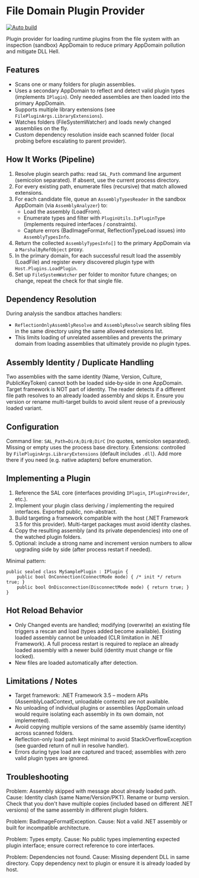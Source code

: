 # File Domain Plugin Provider
[![Auto build](https://github.com/DKorablin/Plugin.FileDomainPluginProvider/actions/workflows/release.yml/badge.svg)](https://github.com/DKorablin/Plugin.FileDomainPluginProvider/releases/latest)

Plugin provider for loading runtime plugins from the file system with an inspection (sandbox) AppDomain to reduce primary AppDomain pollution and mitigate DLL Hell.

## Features
* Scans one or many folders for plugin assemblies.
* Uses a secondary AppDomain to reflect and detect valid plugin types (implements `IPlugin`). Only needed assemblies are then loaded into the primary AppDomain.
* Supports multiple library extensions (see `FilePluginArgs.LibraryExtensions`).
* Watches folders (FileSystemWatcher) and loads newly changed assemblies on the fly.
* Custom dependency resolution inside each scanned folder (local probing before escalating to parent provider).

## How It Works (Pipeline)
1. Resolve plugin search paths: read `SAL_Path` command line argument (semicolon separated). If absent, use the current process directory.
2. For every existing path, enumerate files (recursive) that match allowed extensions.
3. For each candidate file, queue an `AssemblyTypesReader` in the sandbox AppDomain (via `AssemblyAnalyzer`) to:
   - Load the assembly (LoadFrom).
   - Enumerate types and filter with `PluginUtils.IsPluginType` (implements required interfaces / constraints).
   - Capture errors (BadImageFormat, ReflectionTypeLoad issues) into `AssemblyTypesInfo`.
4. Return the collected `AssemblyTypesInfo[]` to the primary AppDomain via a `MarshalByRefObject` proxy.
5. In the primary domain, for each successful result load the assembly (LoadFile) and register every discovered plugin type with `Host.Plugins.LoadPlugin`.
6. Set up `FileSystemWatcher` per folder to monitor future changes; on change, repeat the check for that single file.

## Dependency Resolution
During analysis the sandbox attaches handlers:
* `ReflectionOnlyAssemblyResolve` and `AssemblyResolve` search sibling files in the same directory using the same allowed extensions list.
* This limits loading of unrelated assemblies and prevents the primary domain from loading assemblies that ultimately provide no plugin types.

## Assembly Identity / Duplicate Handling
Two assemblies with the same identity (Name, Version, Culture, PublicKeyToken) cannot both be loaded side‑by‑side in one AppDomain. Target framework is NOT part of identity. The reader detects if a different file path resolves to an already loaded assembly and skips it. Ensure you version or rename multi-target builds to avoid silent reuse of a previously loaded variant.

## Configuration
Command line: `SAL_Path=DirA;DirB;DirC` (no quotes, semicolon separated). Missing or empty uses the process base directory.
Extensions: controlled by `FilePluginArgs.LibraryExtensions` (default includes `.dll`). Add more there if you need (e.g. native adapters) before enumeration.

## Implementing a Plugin
1. Reference the SAL core (interfaces providing `IPlugin`, `IPluginProvider`, etc.).
2. Implement your plugin class deriving / implementing the required interfaces. Exported public, non-abstract.
3. Build targeting a framework compatible with the host (.NET Framework 3.5 for this provider). Multi-target packages must avoid identity clashes.
4. Copy the resulting assembly (and its private dependencies) into one of the watched plugin folders.
5. Optional: include a strong name and increment version numbers to allow upgrading side by side (after process restart if needed).

Minimal pattern:
```
public sealed class MySamplePlugin : IPlugin {
    public bool OnConnection(ConnectMode mode) { /* init */ return true; }
    public bool OnDisconnection(DisconnectMode mode) { return true; }
}
```

## Hot Reload Behavior
* Only Changed events are handled; modifying (overwrite) an existing file triggers a rescan and load (types added become available). Existing loaded assembly cannot be unloaded (CLR limitation in .NET Framework). A full process restart is required to replace an already loaded assembly with a newer build (identity must change or file locked).
* New files are loaded automatically after detection.

## Limitations / Notes
* Target framework: .NET Framework 3.5 – modern APIs (AssemblyLoadContext, unloadable contexts) are not available.
* No unloading of individual plugins or assemblies (AppDomain unload would require isolating each assembly in its own domain, not implemented).
* Avoid copying multiple versions of the same assembly (same identity) across scanned folders.
* Reflection-only load path kept minimal to avoid StackOverflowException (see guarded return of null in resolve handler).
* Errors during type load are captured and traced; assemblies with zero valid plugin types are ignored.

## Troubleshooting
Problem: Assembly skipped with message about already loaded path.
Cause: Identity clash (same Name/Version/PKT). Rename or bump version. Check that you don't have multiple copies (included based on different .NET versions) of the same assembly in different plugin folders.

Problem: BadImageFormatException.
Cause: Not a valid .NET assembly or built for incompatible architecture.

Problem: Types empty.
Cause: No public types implementing expected plugin interface; ensure correct reference to core interfaces.

Problem: Dependencies not found.
Cause: Missing dependent DLL in same directory. Copy dependency next to plugin or ensure it is already loaded by host.